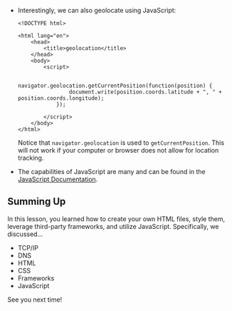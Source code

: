- Interestingly, we can also geolocate using JavaScript:

      <!DOCTYPE html>

      <html lang="en">
          <head>
              <title>geolocation</title>
          </head>
          <body>
              <script>

                  navigator.geolocation.getCurrentPosition(function(position) {
                      document.write(position.coords.latitude + ", " + position.coords.longitude);
                  });

              </script>
          </body>
      </html>

  Notice that `navigator.geolocation` is used to `getCurrentPosition`. This will not work if your computer or browser does not allow for location tracking.

- The capabilities of JavaScript are many and can be found in the [JavaScript Documentation](https://developer.mozilla.org/en-US/docs/Web/JavaScript).

## Summing Up

In this lesson, you learned how to create your own HTML files, style them, leverage third-party frameworks, and utilize JavaScript. Specifically, we discussed…

- TCP/IP
- DNS
- HTML
- CSS
- Frameworks
- JavaScript

See you next time!
